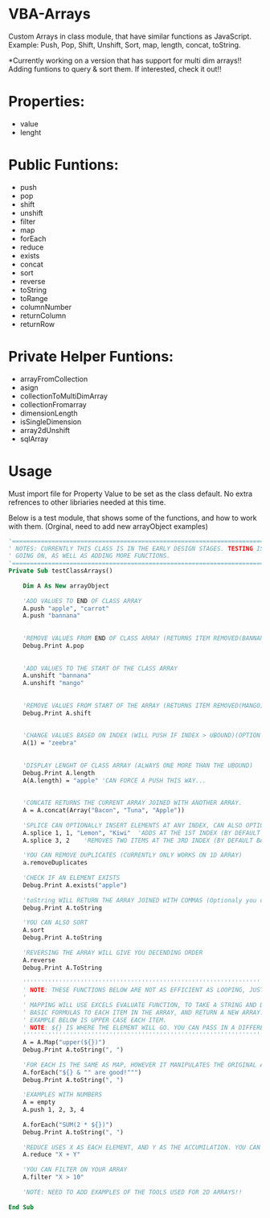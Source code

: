# VBA-Arrays
Custom Arrays in class module, that have similar functions as JavaScript. Example: Push, Pop, Shift, Unshift, Sort, map, length, concat,  toString.

*Currently working on a version that has support for multi dim arrays!! Adding funtions to query & sort them. If interested, check it out!!

# Properties:
- value
- lenght

# Public Funtions:
- push
- pop
- shift
- unshift
- filter
- map
- forEach
- reduce
- exists
- concat
- sort
- reverse
- toString
- toRange
- columnNumber
- returnColumn
- returnRow

# Private Helper Funtions:
- arrayFromCollection
- asign
- collectionToMultiDimArray
- collectionFromarray
- dimensionLength
- isSingleDimension
- array2dUnshift
- sqlArray

# Usage

Must import file for Property Value to be set as the class default.
No extra refrences to other libriaries needed at this time.

Below is a test module, that shows some of the functions, and how to work with them. (Orginal, need to add new arrayObject examples)

```vb
'==============================================================================
' NOTES: CURRENTLY THIS CLASS IS IN THE EARLY DESIGN STAGES. TESTING IS STILL
' GOING ON, AS WELL AS ADDING MORE FUNCTIONS. 
'==============================================================================
Private Sub testClassArrays()
  
    Dim A As New arrayObject
    
    'ADD VALUES TO END OF CLASS ARRAY
    A.push "apple", "carrot"
    A.push "bannana"
    
    
    'REMOVE VALUES FROM END OF CLASS ARRAY (RETURNS ITEM REMOVED(BANNANA))
    Debug.Print A.pop
    
    
    'ADD VALUES TO THE START OF THE CLASS ARRAY
    A.unshift "bannana"
    A.unshift "mango"
    
    
    'REMOVE VALUES FROM START OF THE ARRAY (RETURNS ITEM REMOVED(MANGO))
    Debug.Print A.shift
    
    
    'CHANGE VALUES BASED ON INDEX (WILL PUSH IF INDEX > UBOUND)(OPTION BASE 0)
    A(1) = "zeebra"
    
    
    'DISPLAY LENGHT OF CLASS ARRAY (ALWAYS ONE MORE THAN THE UBOUND)
    Debug.Print A.length
    A(A.length) = "apple" 'CAN FORCE A PUSH THIS WAY...
    
    
    'CONCATE RETURNS THE CURRENT ARRAY JOINED WITH ANOTHER ARRAY.
    A = A.concat(Array("Bacon", "Tuna", "Apple"))
    
    'SPLICE CAN OPTIONALLY INSERT ELEMENTS AT ANY INDEX, CAN ALSO OPTIONALLY REMOVE ELEMENTS FROM THAT SPOT
    A.splice 1, 1, "Lemon", "Kiwi"  'ADDS AT THE 1ST INDEX (BY DEFAULT BASE 0) AND REMOVES 1 ELEMENT
    A.splice 3, 2    'REMOVES TWO ITEMS AT THE 3RD INDEX (BY DEFAULT BASE 0)
    
    'YOU CAN REMOVE DUPLICATES (CURRENTLY ONLY WORKS ON 1D ARRAY)
    a.removeDuplicates
    
    'CHECK IF AN ELEMENT EXISTS
    Debug.Print A.exists("apple")
    
    'toString WILL RETURN THE ARRAY JOINED WITH COMMAS (Optionaly you can set the delimeter)
    Debug.Print A.toString
    
    'YOU CAN ALSO SORT
    A.sort
    Debug.Print A.toString
    
    'REVERSING THE ARRAY WILL GIVE YOU DECENDING ORDER
    A.reverse
    Debug.Print A.ToString
    
    ''''''''''''''''''''''''''''''''''''''''''''''''''''''''''''''''''''''''''''''
    ' NOTE: THESE FUNCTIONS BELOW ARE NOT AS EFFICIENT AS LOOPING, JUST MORE CONVENIENT
    '
    ' MAPPING WILL USE EXCELS EVALUATE FUNCTION, TO TAKE A STRING AND DO
    ' BASIC FORMULAS TO EACH ITEM IN THE ARRAY, AND RETURN A NEW ARRAY.
    ' EXAMPLE BELOW IS UPPER CASE EACH ITEM. 
    ' NOTE: ${} IS WHERE THE ELEMENT WILL GO. YOU CAN PASS IN A DIFFERENT KEY AS WELL.
    ''''''''''''''''''''''''''''''''''''''''''''''''''''''''''''''''''''''''''''''
    A = A.Map("upper(${})")
    Debug.Print A.toString(", ")
    
    'FOR EACH IS THE SAME AS MAP, HOWEVER IT MANIPULATES THE ORIGINAL ARRAY. DOESN'T RETURN ANYTHING
    A.forEach("${} & "" are good!""")
    Debug.Print A.toString(", ")
    
    'EXAMPLES WITH NUMBERS
    A = empty
    A.push 1, 2, 3, 4
    
    A.forEach("SUM(2 * ${})")
    Debug.Print A.toString(", ")
    
    'REDUCE USES X AS EACH ELEMENT, AND Y AS THE ACCUMILATION. YOU CAN USE IT TO DO THING SUCH AS ADD EACH ELEMENT TOGETHER.
    A.reduce "X + Y"
    
    'YOU CAN FILTER ON YOUR ARRAY
    A.filter "X > 10"
    
    'NOTE: NEED TO ADD EXAMPLES OF THE TOOLS USED FOR 2D ARRAYS!!
    
End Sub





```

